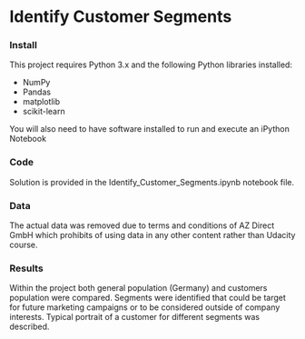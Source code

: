 # Identify Customer Segments
### Install
This project requires Python 3.x and the following Python libraries installed:

- NumPy
- Pandas
- matplotlib
- scikit-learn

You will also need to have software installed to run and execute an iPython Notebook

### Code
Solution is provided in the Identify_Customer_Segments.ipynb notebook file.

### Data
The actual data was removed due to terms and conditions of AZ Direct GmbH which prohibits of using data in any other content rather than Udacity course.

### Results
Within the project both general population (Germany) and customers population were compared. Segments were identified that could be target for future marketing campaigns or to be considered outside of company interests. Typical portrait of a customer for different segments was described.
